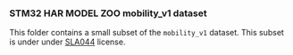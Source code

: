 ### STM32 HAR MODEL ZOO mobility_v1 dataset
This folder contains a small subset of the `mobility_v1` dataset. This subset is under under  [SLA044](../LICENSE.md) license.
